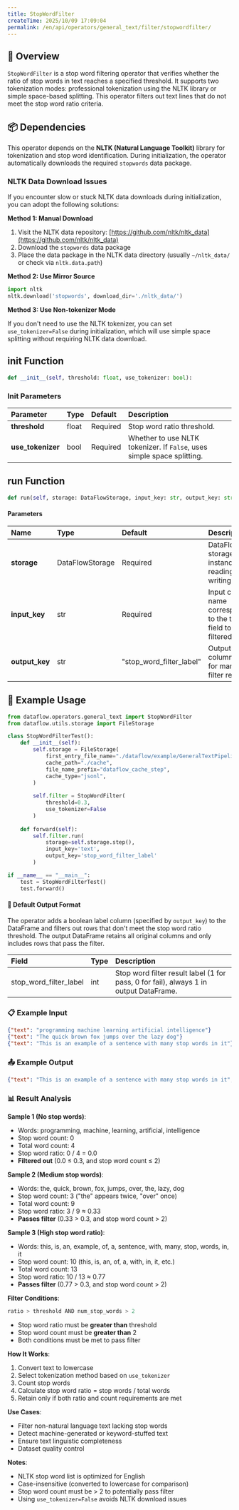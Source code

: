 ```yaml
---
title: StopWordFilter
createTime: 2025/10/09 17:09:04
permalink: /en/api/operators/general_text/filter/stopwordfilter/
---
```


## 📘 Overview

`StopWordFilter` is a stop word filtering operator that verifies whether the ratio of stop words in text reaches a specified threshold. It supports two tokenization modes: professional tokenization using the NLTK library or simple space-based splitting. This operator filters out text lines that do not meet the stop word ratio criteria.

## 📦 Dependencies

This operator depends on the **NLTK (Natural Language Toolkit)** library for tokenization and stop word identification. During initialization, the operator automatically downloads the required `stopwords` data package.

### NLTK Data Download Issues

If you encounter slow or stuck NLTK data downloads during initialization, you can adopt the following solutions:

**Method 1: Manual Download**
1. Visit the NLTK data repository: [https://github.com/nltk/nltk_data](https://github.com/nltk/nltk_data)
2. Download the `stopwords` data package
3. Place the data package in the NLTK data directory (usually `~/nltk_data/` or check via `nltk.data.path`)

**Method 2: Use Mirror Source**
```python
import nltk
nltk.download('stopwords', download_dir='./nltk_data/')
```

**Method 3: Use Non-tokenizer Mode**

If you don't need to use the NLTK tokenizer, you can set `use_tokenizer=False` during initialization, which will use simple space splitting without requiring NLTK data download.

## __init__ Function
```python
def __init__(self, threshold: float, use_tokenizer: bool):
```
### Init Parameters

| Parameter | Type | Default | Description |
| :------------------ | :-------------- | :---------------------------- | :------------------------------ |
| **threshold** | float | Required | Stop word ratio threshold. |
| **use_tokenizer** | bool | Required | Whether to use NLTK tokenizer. If `False`, uses simple space splitting. |

## run Function
```python
def run(self, storage: DataFlowStorage, input_key: str, output_key: str='stop_word_filter_label'):
```
#### Parameters

| Name | Type | Default | Description |
| :------------- | :---------------- | :---------------- | :----------------- |
| **storage** | DataFlowStorage | Required | DataFlow storage instance for reading and writing data. |
| **input_key** | str | Required | Input column name corresponding to the text field to be filtered. |
| **output_key** | str | "stop_word_filter_label" | Output column name for marking filter results. |

## 🧠 Example Usage

```python
from dataflow.operators.general_text import StopWordFilter
from dataflow.utils.storage import FileStorage

class StopWordFilterTest():
    def __init__(self):
        self.storage = FileStorage(
            first_entry_file_name="./dataflow/example/GeneralTextPipeline/stop_word_test_input.jsonl",
            cache_path="./cache",
            file_name_prefix="dataflow_cache_step",
            cache_type="jsonl",
        )
        
        self.filter = StopWordFilter(
            threshold=0.3,
            use_tokenizer=False
        )
        
    def forward(self):
        self.filter.run(
            storage=self.storage.step(),
            input_key='text',
            output_key='stop_word_filter_label'
        )

if __name__ == "__main__":
    test = StopWordFilterTest()
    test.forward()
```

#### 🧾 Default Output Format

The operator adds a boolean label column (specified by `output_key`) to the DataFrame and filters out rows that don't meet the stop word ratio threshold. The output DataFrame retains all original columns and only includes rows that pass the filter.

| Field | Type | Description |
| :-------------- | :---- | :---------- |
| stop_word_filter_label | int | Stop word filter result label (1 for pass, 0 for fail), always 1 in output DataFrame. |

### 📋 Example Input

```json
{"text": "programming machine learning artificial intelligence"}
{"text": "The quick brown fox jumps over the lazy dog"}
{"text": "This is an example of a sentence with many stop words in it"}
```

### 📤 Example Output

```json
{"text": "This is an example of a sentence with many stop words in it", "stop_word_filter_label": 1}
```

### 📊 Result Analysis

**Sample 1 (No stop words)**:
- Words: programming, machine, learning, artificial, intelligence
- Stop word count: 0
- Total word count: 4
- Stop word ratio: 0 / 4 = 0.0
- **Filtered out** (0.0 ≤ 0.3, and stop word count ≤ 2)

**Sample 2 (Medium stop words)**:
- Words: the, quick, brown, fox, jumps, over, the, lazy, dog
- Stop word count: 3 ("the" appears twice, "over" once)
- Total word count: 9
- Stop word ratio: 3 / 9 ≈ 0.33
- **Passes filter** (0.33 > 0.3, and stop word count > 2)

**Sample 3 (High stop word ratio)**:
- Words: this, is, an, example, of, a, sentence, with, many, stop, words, in, it
- Stop word count: 10 (this, is, an, of, a, with, in, it, etc.)
- Total word count: 13
- Stop word ratio: 10 / 13 ≈ 0.77
- **Passes filter** (0.77 > 0.3, and stop word count > 2)

**Filter Conditions**:
```python
ratio > threshold AND num_stop_words > 2
```
- Stop word ratio must be **greater than** threshold
- Stop word count must be **greater than** 2
- Both conditions must be met to pass filter

**How It Works**:
1. Convert text to lowercase
2. Select tokenization method based on `use_tokenizer`
3. Count stop words
4. Calculate stop word ratio = stop words / total words
5. Retain only if both ratio and count requirements are met

**Use Cases**:
- Filter non-natural language text lacking stop words
- Detect machine-generated or keyword-stuffed text
- Ensure text linguistic completeness
- Dataset quality control

**Notes**:
- NLTK stop word list is optimized for English
- Case-insensitive (converted to lowercase for comparison)
- Stop word count must be > 2 to potentially pass filter
- Using `use_tokenizer=False` avoids NLTK download issues
